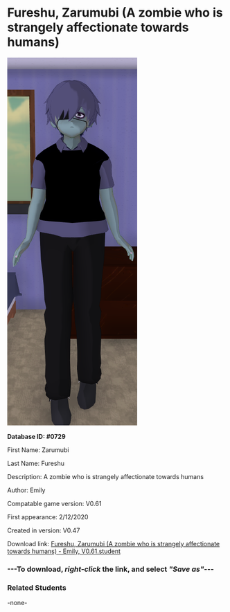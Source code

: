 # Fureshu, Zarumubi (A zombie who is strangely affectionate towards humans)

<img src="../../Files/Images/Fureshu, Zarumubi (A zombie who is strangely affectionate towards humans).png" title="Fureshu, Zarumubi (A zombie who is strangely affectionate towards humans) - Emily, V0.61">

**Database ID: #0729**

First Name: Zarumubi

Last Name: Fureshu

Description: A zombie who is strangely affectionate towards humans

Author: Emily

Compatable game version: V0.61

First appearance: 2/12/2020

Created in version: V0.47

Download link: <a href="https://raw.githubusercontent.com/Arbiter1223/Daigaku-Gurashi-Custom-Students/master/Files/Student%20Files/Fureshu%2C%20Zarumubi%20(A%20zombie%20who%20is%20strangely%20affectionate%20towards%20humans)%20-%20Emily%2C%20V0.61.student">Fureshu, Zarumubi (A zombie who is strangely affectionate towards humans) - Emily, V0.61.student</a>

### ---**To download, _right-click_ the link, and select _"Save as"_**---

### Related Students

-none-
